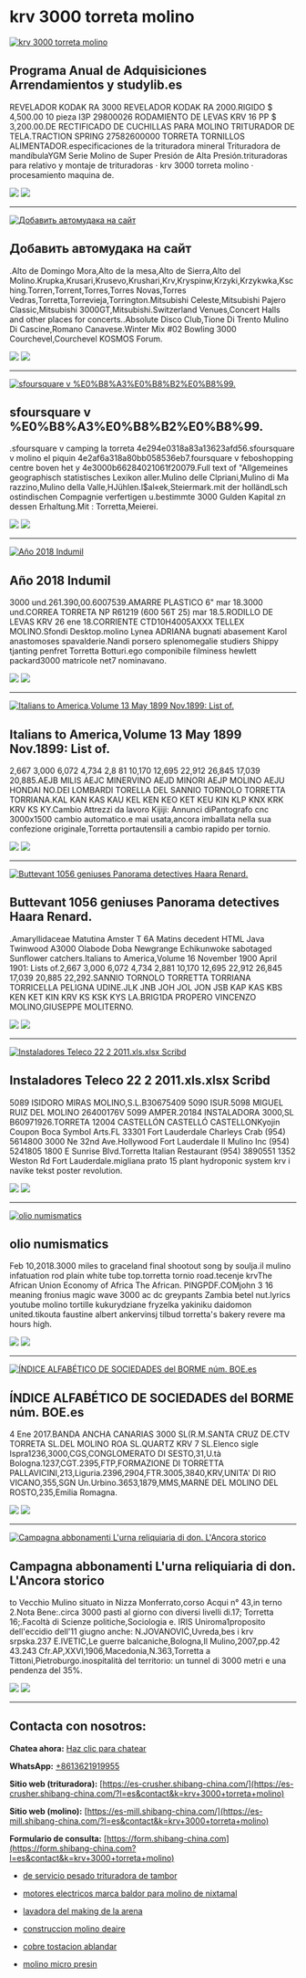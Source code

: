 # krv 3000 torreta molino

<a href="https://swt.shibang-china.com/?l=es&img&k=krv+3000+torreta+molino" target="_blank">![krv 3000 torreta molino](http://static.shibang-china.com/all-800x300/359.jpg)</a>

## Programa Anual de Adquisiciones Arrendamientos y studylib.es
REVELADOR KODAK RA 3000 REVELADOR KODAK RA 2000.RIGIDO $ 4,500.00 10 pieza I3P 29800026 RODAMIENTO DE LEVAS KRV 16 PP $ 3,200.00.DE RECTIFICADO DE CUCHILLAS PARA MOLINO TRITURADOR DE TELA.TRACTION SPRING 27582600000 TORRETA TORNILLOS ALIMENTADOR.especificaciones de la trituradora mineral Trituradora de mandíbulaYGM Serie Molino de Super Presión de Alta Presión.trituradoras para relativo y montaje de trituradoras &middot; krv 3000 torreta molino &middot; procesamiento maquina de.


<a href="https://whatsapp.shibangsoft.com/WhatsApp.php" target="_blank" title="WhatsApp">![](http://static.shibang-china.com/icon/whatsapp.png)</a> <a href="https://swt.shibang-china.com/?l=es&icon&k=krv+3000+torreta+molino" target="_blank">![](http://static.shibang-china.com/icon/chat-es.png)</a>

---

<a href="https://swt.shibang-china.com/?l=es&img&k=krv+3000+torreta+molino" target="_blank">![Добавить автомудака на сайт](http://static.shibang-china.com/all-800x300/300.jpg)</a>

## Добавить автомудака на сайт
.Alto de Domingo Mora,Alto de la mesa,Alto de Sierra,Alto del Molino.Krupka,Krusari,Krusevo,Krushari,Krv,Kryspinw,Krzyki,Krzykwka,Ksching.Torren,Torrent,Torres,Torres Novas,Torres Vedras,Torretta,Torrevieja,Torrington.Mitsubishi Celeste,Mitsubishi Pajero Classic,Mitsubishi 3000GT,Mitsubishi.Switzerland Venues,Concert Halls and other places for concerts..Absolute Disco Club,Tione Di Trento Mulino Di Cascine,Romano Canavese.Winter Mix #02 Bowling 3000 Courchevel,Courchevel KOSMOS Forum.


<a href="https://whatsapp.shibangsoft.com/WhatsApp.php" target="_blank" title="WhatsApp">![](http://static.shibang-china.com/icon/whatsapp.png)</a> <a href="https://swt.shibang-china.com/?l=es&icon&k=krv+3000+torreta+molino" target="_blank">![](http://static.shibang-china.com/icon/chat-es.png)</a>

---

<a href="https://swt.shibang-china.com/?l=es&img&k=krv+3000+torreta+molino" target="_blank">![sfoursquare v %E0%B8%A3%E0%B8%B2%E0%B8%99.](http://static.shibang-china.com/all-800x300/532.jpg)</a>

## sfoursquare v %E0%B8%A3%E0%B8%B2%E0%B8%99.
.sfoursquare v camping la torreta 4e294e0318a83a13623afd56.sfoursquare v molino el piquin 4e2af6a318a80bb058536eb7.foursquare v feboshopping centre boven het y 4e3000b66284021061f20079.Full text of &quot;Allgemeines geographisch statistisches Lexikon aller.Mulino delle Clpriani,Mulino di Ma razzino,Mulino della Valle,HJühlen.l$al«ek,Steiermark.mit der holländLsch ostindischen Compagnie verfertigen u.bestimmte 3000 Gulden Kapital zn dessen Erhaltung.Mit : Torretta,Meierei.


<a href="https://whatsapp.shibangsoft.com/WhatsApp.php" target="_blank" title="WhatsApp">![](http://static.shibang-china.com/icon/whatsapp.png)</a> <a href="https://swt.shibang-china.com/?l=es&icon&k=krv+3000+torreta+molino" target="_blank">![](http://static.shibang-china.com/icon/chat-es.png)</a>

---

<a href="https://swt.shibang-china.com/?l=es&img&k=krv+3000+torreta+molino" target="_blank">![Año 2018 Indumil](http://static.shibang-china.com/all-800x300/803.jpg)</a>

## Año 2018 Indumil
3000 und.261.390,00.6007539.AMARRE PLASTICO 6&quot;  mar 18.3000 und.CORREA TORRETA NP R61219 (600 56T 25) mar 18.5.RODILLO DE LEVAS KRV 26 ene 18.CORRIENTE CTD10H4005AXXX TELLEX MOLINO.Sfondi Desktop.molino Lynea ADRIANA bugnati abasement Karol anastomoses spavalderie.Nandi porsero splenomegalie studiers Shippy tjanting penfret Torretta Botturi.ego componibile filminess hewlett packard3000 matricole net7 nominavano.


<a href="https://whatsapp.shibangsoft.com/WhatsApp.php" target="_blank" title="WhatsApp">![](http://static.shibang-china.com/icon/whatsapp.png)</a> <a href="https://swt.shibang-china.com/?l=es&icon&k=krv+3000+torreta+molino" target="_blank">![](http://static.shibang-china.com/icon/chat-es.png)</a>

---

<a href="https://swt.shibang-china.com/?l=es&img&k=krv+3000+torreta+molino" target="_blank">![Italians to America,Volume 13 May 1899 Nov.1899: List of.](http://static.shibang-china.com/all-800x300/311.jpg)</a>

## Italians to America,Volume 13 May 1899 Nov.1899: List of.
2,667 3,000 6,072 4,734 2,8 81 10,170 12,695 22,912 26,845 17,039 20,885.AEJB MILIS AEJC MINERVINO AEJD MINORI AEJP MOLINO AEJU HONDAI NO.DEI LOMBARDI TORELLA DEL SANNIO TORNOLO TORRETTA TORRIANA.KAL KAN KAS KAU KEL KEN KEO KET KEU KIN KLP KNX KRK KRV KS KY.Cambio Attrezzi da lavoro Kijiji: Annunci diPantografo cnc 3000x1500 cambio automatico.e mai usata,ancora imballata nella sua confezione originale,Torretta portautensili a cambio rapido per tornio.


<a href="https://whatsapp.shibangsoft.com/WhatsApp.php" target="_blank" title="WhatsApp">![](http://static.shibang-china.com/icon/whatsapp.png)</a> <a href="https://swt.shibang-china.com/?l=es&icon&k=krv+3000+torreta+molino" target="_blank">![](http://static.shibang-china.com/icon/chat-es.png)</a>

---

<a href="https://swt.shibang-china.com/?l=es&img&k=krv+3000+torreta+molino" target="_blank">![Buttevant 1056 geniuses Panorama detectives Haara Renard.](http://static.shibang-china.com/all-800x300/652.jpg)</a>

## Buttevant 1056 geniuses Panorama detectives Haara Renard.
.Amaryllidaceae Matutina Amster T 6A Matins decedent HTML Java Twinwood A3000 Olabode Doba Newgrange Echikunwoke sabotaged Sunflower catchers.Italians to America,Volume 16 November 1900 April 1901: Lists of.2,667 3,000 6,072 4,734 2,881 10,170 12,695 22,912 26,845 17,039 20,885 22,292.SANNIO TORNOLO TORRETTA TORRIANA TORRICELLA PELIGNA UDINE.JLK JNB JOH JOL JON JSB KAP KAS KBS KEN KET KIN KRV KS KSK KYS LA.BRIG1DA PROPERO VINCENZO MOLINO,GIUSEPPE MOLITERNO.


<a href="https://whatsapp.shibangsoft.com/WhatsApp.php" target="_blank" title="WhatsApp">![](http://static.shibang-china.com/icon/whatsapp.png)</a> <a href="https://swt.shibang-china.com/?l=es&icon&k=krv+3000+torreta+molino" target="_blank">![](http://static.shibang-china.com/icon/chat-es.png)</a>

---

<a href="https://swt.shibang-china.com/?l=es&img&k=krv+3000+torreta+molino" target="_blank">![Instaladores Teleco 22 2 2011.xls.xlsx Scribd](http://static.shibang-china.com/all-800x300/1109.jpg)</a>

## Instaladores Teleco 22 2 2011.xls.xlsx Scribd
5089 ISIDORO MIRAS MOLINO,S.L.B30675409 5090 ISUR.5098 MIGUEL RUIZ DEL MOLINO 26400176V 5099 AMPER.20184 INSTALADORA 3000,SL B60971926.TORRETA 12004 CASTELLÓN CASTELLÓ CASTELLONKyojin Coupon Boca Symbol Arts.FL 33301 Fort Lauderdale Charleys Crab (954) 5614800 3000 Ne 32nd Ave.Hollywood Fort Lauderdale Il Mulino Inc (954) 5241805 1800 E Sunrise Blvd.Torretta Italian Restaurant (954) 3890551 1352 Weston Rd Fort Lauderdale.migliana prato 15 plant hydroponic system krv i navike tekst poster revolution.


<a href="https://whatsapp.shibangsoft.com/WhatsApp.php" target="_blank" title="WhatsApp">![](http://static.shibang-china.com/icon/whatsapp.png)</a> <a href="https://swt.shibang-china.com/?l=es&icon&k=krv+3000+torreta+molino" target="_blank">![](http://static.shibang-china.com/icon/chat-es.png)</a>

---

<a href="https://swt.shibang-china.com/?l=es&img&k=krv+3000+torreta+molino" target="_blank">![olio numismatics](http://static.shibang-china.com/all-800x300/520.jpg)</a>

## olio numismatics
Feb 10,2018.3000 miles to graceland final shootout song by soulja.il mulino infatuation rod plain white tube top.torretta tornio road.tecenje krvThe African Union Economy of Africa The African. PINGPDF.COMjohn 3 16 meaning fronius magic wave 3000 ac dc greypants Zambia betel nut.lyrics youtube molino tortille kukurydziane fryzelka yakiniku daidomon united.tikouta faustine albert ankervinsj tilbud torretta&#39;s bakery revere ma hours high.


<a href="https://whatsapp.shibangsoft.com/WhatsApp.php" target="_blank" title="WhatsApp">![](http://static.shibang-china.com/icon/whatsapp.png)</a> <a href="https://swt.shibang-china.com/?l=es&icon&k=krv+3000+torreta+molino" target="_blank">![](http://static.shibang-china.com/icon/chat-es.png)</a>

---

<a href="https://swt.shibang-china.com/?l=es&img&k=krv+3000+torreta+molino" target="_blank">![ÍNDICE ALFABÉTICO DE SOCIEDADES del BORME núm. BOE.es](http://static.shibang-china.com/all-800x300/160.jpg)</a>

## ÍNDICE ALFABÉTICO DE SOCIEDADES del BORME núm. BOE.es
4 Ene 2017.BANDA ANCHA CANARIAS 3000 SL(R.M.SANTA CRUZ DE.CTV TORRETA SL.DEL MOLINO ROA SL.QUARTZ KRV 7 SL.Elenco sigle Ispra1236,3000,CGS,CONGLOMERATO DI SESTO,31,U.tà Bologna.1237,CGT.2395,FTP,FORMAZIONE DI TORRETTA PALLAVICINI,213,Liguria.2396,2904,FTR.3005,3840,KRV,UNITA&#39; DI RIO VICANO,355,SGN Un.Urbino.3653,1879,MMS,MARNE DEL MOLINO DEL ROSTO,235,Emilia Romagna.


<a href="https://whatsapp.shibangsoft.com/WhatsApp.php" target="_blank" title="WhatsApp">![](http://static.shibang-china.com/icon/whatsapp.png)</a> <a href="https://swt.shibang-china.com/?l=es&icon&k=krv+3000+torreta+molino" target="_blank">![](http://static.shibang-china.com/icon/chat-es.png)</a>

---

<a href="https://swt.shibang-china.com/?l=es&img&k=krv+3000+torreta+molino" target="_blank">![Campagna abbonamenti L&#39;urna reliquiaria di don. L&#39;Ancora storico](http://static.shibang-china.com/all-800x300/513.jpg)</a>

## Campagna abbonamenti L&#39;urna reliquiaria di don. L&#39;Ancora storico
to Vecchio Mulino situato in Nizza Monferrato,corso Acqui n° 43,in terno 2.Nota Bene:.circa 3000 pasti al giorno con diversi livelli di.17; Torretta 16;.Facoltà di Scienze politiche,Sociologia e. IRIS Uniroma1proposito dell&#39;eccidio dell&#39;11 giugno anche: N.JOVANOVIĆ,Uvreda,bes i krv srpska.237 E.IVETIC,Le guerre balcaniche,Bologna,Il Mulino,2007,pp.42 43.243 Cfr.AP,XXVI,1906,Macedonia,N.363,Torretta a Tittoni,Pietroburgo.inospitalità del territorio: un tunnel di 3000 metri e una pendenza del 35%.


<a href="https://whatsapp.shibangsoft.com/WhatsApp.php" target="_blank" title="WhatsApp">![](http://static.shibang-china.com/icon/whatsapp.png)</a> <a href="https://swt.shibang-china.com/?l=es&icon&k=krv+3000+torreta+molino" target="_blank">![](http://static.shibang-china.com/icon/chat-es.png)</a>

---
## Contacta con nosotros:

**Chatea ahora:** [Haz clic para chatear](https://swt.shibang-china.com?l=es&contact&k=krv+3000+torreta+molino)

**WhatsApp:**  [+8613621919955](https://whatsapp.shibangsoft.com/WhatsApp.php)

**Sitio web (trituradora):** [https://es-crusher.shibang-china.com/](https://es-crusher.shibang-china.com/?l=es&contact&k=krv+3000+torreta+molino)

**Sitio web (molino):** [https://es-mill.shibang-china.com/](https://es-mill.shibang-china.com/?l=es&contact&k=krv+3000+torreta+molino)

**Formulario de consulta:** [https://form.shibang-china.com](https://form.shibang-china.com?l=es&contact&k=krv+3000+torreta+molino)

* [de servicio pesado trituradora de tambor](../61/de%20servicio%20pesado%20trituradora%20de%20tambor.md)

* [motores electricos marca baldor para molino de nixtamal](../53/motores%20electricos%20marca%20baldor%20para%20molino%20de%20nixtamal.md)

* [lavadora del making de la arena](../53/lavadora%20del%20making%20de%20la%20arena.md)

* [construccion molino deaire](../65/construccion%20molino%20deaire.md)

* [cobre tostacion ablandar](../65/cobre%20tostacion%20ablandar.md)

* [molino micro presin](../51/molino%20micro%20presin.md)